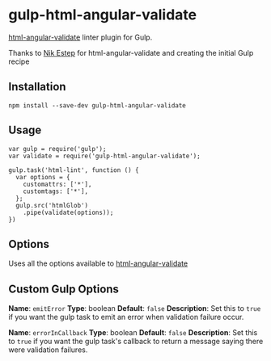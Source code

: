 gulp-html-angular-validate
===================

[html-angular-validate](https://github.com/nikestep/html-angular-validate) linter plugin for Gulp.

Thanks to
[Nik Estep](https://github.com/nikestep) for html-angular-validate and creating the initial Gulp recipe

Installation
------------
```
npm install --save-dev gulp-html-angular-validate 
```

Usage
-----
```
var gulp = require('gulp');
var validate = require('gulp-html-angular-validate');

gulp.task('html-lint', function () {
  var options = {
    customattrs: ['*'],
    customtags: ['*'],
  };
  gulp.src('htmlGlob')
    .pipe(validate(options));
})
```

Options
-------
Uses all the options available to [html-angular-validate](https://github.com/nikestep/html-angular-validate#options)


Custom Gulp Options
-------
**Name**: `emitError`
**Type**: boolean
**Default**: `false`
**Description**: Set this to `true` if you want the gulp task to emit an error when validation failure occur.

**Name**: `errorInCallback`
**Type**: boolean
**Default**: `false`
**Description**: Set this to `true` if you want the gulp task's callback to return a message saying there were validation failures.